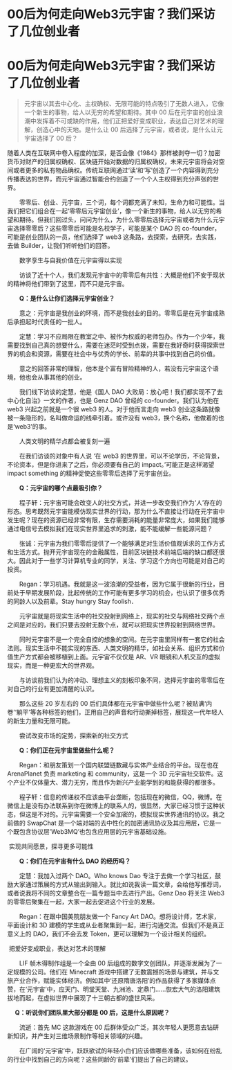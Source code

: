# 00后为何走向Web3元宇宙？我们采访了几位创业者


# 00后为何走向Web3元宇宙？我们采访了几位创业者

> 元宇宙以其去中心化、主权确权、无限可能的特点吸引了无数人进入，它像一个新生的事物，给人以无穷的希望和期待。其中 00 后在元宇宙的创业浪潮中发挥着不可或缺的作用，他们正把爱好变成职业，表达自己对艺术的理解，创造心中的天地。是什么让 00 后选择了元宇宙，或者说，是什么让元宇宙选择了 00 后？

​       随着人类在互联网中卷入程度的加深，是否会像《1984》那样被剥夺一切？加密货币对财产的归属权确权、区块链开始对数据的归属权确权，未来元宇宙将会对空间或者更多的私有物品确权。传统互联网通过‘读’和‘写’创造了一个内容得到充分传播表达的世界，而元宇宙通过智能合约创造了一个个人主权得到充分声张的世界。

　　零零后、创业、元宇宙，三个词，每个词都充满了未知，生命力和可能性。当我们把它们组合在一起‘零零后元宇宙创业’，像一个新生的事物，给人以无穷的希望和期待。但我们回过头，问问为什么，为什么零零后选择元宇宙或者为什么元宇宙选择零零后？这些零零后可能是名校学子，可能是某个 DAO 的 co-founder，可能是创业团队的一员，他们选择了 web3 这条路，去探索，去研究，去实践，去做 Builder，让我们听听他们的回答。

　　数字孪生与自我价值在元宇宙得以实现

　　访谈了近十个人，我们发现元宇宙中的零零后有共性：大概是他们不安于现状的精神将他们带到了这里，而不只是元宇宙。

　　**Q：是什么让你们选择元宇宙创业？**

　　意之：元宇宙是我创业的环境，而不是我创业的目的。零零后是在元宇宙成熟后承担起时代责任的一批人。

　　定慧：学习不应局限在教室之中、被作为权威的老师包办。作为一个少年，我需要找到自己真的想要什么，需要在迷茫时受到点拨，需要在我好奇时获得探索世界的机会和资源，需要在社会中与优秀的学长、前辈的共事中找到自己的价值。

　　意之的回答非常的理智，他本是个富有冒险精神的人，若没有元宇宙这个语境，他也会从事其他的创业。

　　我们线下访谈的定慧，他是《国人 DAO 大败局：放心吧！我们都实现不了去中心化自治》一文的作者，也是 Genz DAO 曾经的 co-founder。我们认为他在 web3 兴起之前就是一个很 web3 的人。对于他而言走向 web3 创业这条路就像被一条隐形的，名叫做命运的线牵引着。或许没有 web3，换个名称，他做着的也是‘web3’的事。

　　人类文明的精华点都会被复刻一遍

　　在我们访谈的对象中有人说 ‘在 web3 的世界里，可以不论学历，不论背景，不论资本，但是你进来了之后，你必须要有自己的 impact。’可能正是这样渴望 impact something 的精神促使这些零零后选择了元宇宙创业。

　　**Q：元宇宙的哪个点最吸引你？**

　　程子轩：元宇宙可能会改变人的社交方式，并进一步改变我们作为‘人’存在的形态。思考既然元宇宙能模仿现实世界的行动，那为什么不直接让行动在元宇宙中发生呢？现在的资源已经非常有限，生存需要消耗的能量非常庞大，如果我们能够通过电信号去模拟我们在现实世界里追求的刺激，能不能缓解一些能源问题？

　　张诚：元宇宙为我们零零后提供了一个能够满足对生活价值观诉求的工作方式和生活方式。抛开元宇宙现在的金融属性，目前区块链技术前端后端的缺口都还很大。因此对于一些学习计算机专业的同学，关注、学习这个方向也可能是对自己的投资。

　　Regan：学习机遇。我就是这一波浪潮的受益者，因为它属于很新的行业，目前处于早期发展阶段，比起传统的工作可能有更多学习的机会，也认识了很多优秀的同龄人以及前辈。Stay hungry Stay foolish．

　　元宇宙就是将现实生活中的社交投射到网络上，现实的社交与网络社交两个点之间是对应的，我们只要去投射无数个点，就可以把现实世界投射到网络世界。

　　同时元宇宙不是一个完全自控的想象的空间。在元宇宙里同样有一套它的社会法则。现实生活中不能实现的东西、人类文明的精华，如社会关系、组织方式和价值生产方式都会被移植到上面。元宇宙不仅仅是 AR、VR 眼镜和人机交互的虚拟现实，而是一种更宏大的世界观。

　　与访谈前我们认为的冲动、理想主义的刻板印象不同，选择元宇宙的零零后在对自己的行业有更加清醒的认识。

　　那么这些 20 岁左右的 00 后们具体都在元宇宙中做些什么呢？被贴满‘内卷’‘躺平’等各种标签的他们，正用自己的声音和行动撕掉标签，展现这一代年轻人的新生力量和无限可能。

　　尝试改变市场的定势，探索新的社交方式

　　**Q：你们正在元宇宙里做些什么呢？**

　　Regan：和朋友策划一个国内联盟链数藏与实体产业结合的平台。现在也在 ArenaPlanet 负责 marketing 和 community，这是一个 3D 元宇宙社交软件。这个产业不仅体量大、潜力无穷，而且作为新兴产业能学到的和能获得的都很多。

　　程子轩：信息的传递权不应该由平台垄断，包括现在的微信，QQ，微博。在微信上是没有办法联系到你在微博上的联系人的，很显然，大家已经习惯于这种状态，但这是不对的。元宇宙需要一个安全加密的，模拟现实世界通讯的协议。我之前做的 SwapChat 是一个端对端的去中性化的加密通讯协议及其应用层，它是一个既包含协议层’Web3MQ’也包含应用层的元宇宙基础设施。

​        实现共同愿景，探寻更多可能性

　　**Q：你们在元宇宙有什么 DAO 的经历吗？**

　　定慧：我加入过两个 DAO。Who knows Dao 专注于去做一个学习社区，鼓励大家通过策展的方式从输出到输入。就比如说我读一篇文章，会给他写推荐词，或者说我将不同的文章整合在一篇专题当中去进行产出。Genz Dao 将关注 Web3 的零零后聚集在一起，大家一起去促进这个行业的发展。

　　Regan：在跟中国美院朋友做一个 Fancy Art DAO。想将设计师，艺术家，平面设计和 3D 建模的学生或从业者聚集到一起，进行沟通交流。但我们不是真正意义上的 DAO，我们不会去发 Token，更可以理解为一个设计相关的组织。

​        把爱好变成职业，表达对艺术的理解

　　LIF 帧木得制作组是一个全由 00 后组成的数字文创团队，并逐渐发展为了一定规模的公司。他们在 Minecraft 游戏中搭建了无数震撼的场景与建筑，并与文旅产业合作，赋能实体经济。例如其中‘还原隋唐洛阳’的作品获得了多家媒体点赞，在‘元宇宙’中，应天门、明堂天堂、九洲池、定鼎门……恢宏大气的洛阳建筑拔地而起，在虚拟世界中展现了十三朝古都的盛世风采。

​    　**Q：听说你们团队里大部分都是 00 后，这是什么原因呢？**

　　流逝：首先 MC 这款游戏在 00 后群体受众广泛，其次年轻人更愿意去钻研新知识，并产生对三维场景制作等相关领域的兴趣。

　　在广阔的‘元宇宙’中，跃跃欲试的年轻小白们应该做哪些准备，该如何在纷乱的行业中找到自己的方向呢？这些同龄的‘前辈’们提出了自己的建议。

